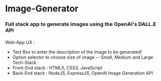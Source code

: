 # Image-Generator

### Full stack app to generate images using the OpenAI's DALL.E API
#### 
Web-App UX :
- Text Box to enter the description of the image to be generated!
- Option selector to choose size of image -- Small, Medium and Large
Tech-Stack :
- Front-End stack : HTML5, CSS3, JavaScript
- Back-End stack : NodeJS, ExpressJS, OpenAI Image Generation API
